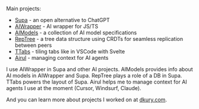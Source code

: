 Main projects:
- [Supa](https://github.com/supaorg/supa) - an open alternative to ChatGPT
- [AIWrapper](https://github.com/mitkury/aiwrapper) - AI wrapper for JS/TS
- [AIModels](https://github.com/mitkury/aimodels) - a collection of AI model specifications
- [RepTree](https://github.com/mitkury/reptree) - a tree data structure using CRDTs for seamless replication between peers
- [TTabs](https://github.com/mitkury/ttabs) - tiling tabs like in VSCode with Svelte
- [Airul](https://github.com/mitkury/airul) - managing context for AI agents

I use AIWrapper in Supa and other AI projects. AIModels provides info about AI models in AIWrapper and Supa. RepTree plays a role of a DB in Supa. TTabs powers the layout of Supa. Airul helps me to manage context for AI agents I use at the moment (Cursor, Windsurf, Claude).

And you can learn more about projects I worked on at [dkury.com](https://dkury.com).
